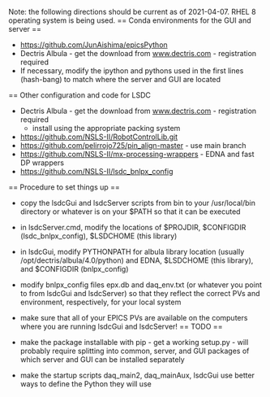 Note: the following directions should be current as of 2021-04-07. RHEL 8 operating system is being used.
== Conda environments for the GUI and server ==

* https://github.com/JunAishima/epicsPython
* Dectris Albula - get the download from www.dectris.com - registration required
* If necessary, modify the ipython and pythons used in the first lines (hash-bang) to match where the server and GUI are located

== Other configuration and code for LSDC

* Dectris Albula - get the download from www.dectris.com - registration required
  * install using the appropriate packing system
* https://github.com/NSLS-II/RobotControlLib.git
* https://github.com/pelirrojo725/pin_align-master - use main branch
* https://github.com/NSLS-II/mx-processing-wrappers - EDNA and fast DP wrappers
* https://github.com/NSLS-II/lsdc_bnlpx_config

== Procedure to set things up ==

* copy the lsdcGui and lsdcServer scripts from bin to your /usr/local/bin directory or whatever is on your $PATH so that it can be executed
* in lsdcServer.cmd, modify the locations of $PROJDIR, $CONFIGDIR (lsdc_bnlpx_config), $LSDCHOME (this library)
* in lsdcGui, modify PYTHONPATH for albula library location (usually /opt/dectris/albula/4.0/python) and EDNA, $LSDCHOME (this library), and $CONFIGDIR (bnlpx_config)
* modify bnlpx_config files epx.db and daq_env.txt (or whatever you point to from lsdcGui and lsdcServer) so that they reflect the correct PVs and environment, respectively, for your local system
* make sure that all of your EPICS PVs are available on the computers where you are running lsdcGui and lsdcServer!
== TODO ==

* make the package installable with pip - get a working setup.py - will probably require splitting into common, server, and GUI packages of which server and GUI can be installed separately
* make the startup scripts daq_main2, daq_mainAux, lsdcGui use better ways to define the Python they will use

